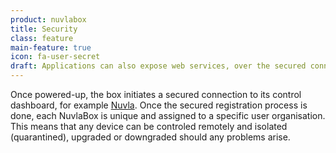 ```yaml
---
product: nuvlabox
title: Security
class: feature
main-feature: true
icon: fa-user-secret
draft: Applications can also expose web services, over the secured connection, ensuring that the data is encrypted end-to-end.
---
```


Once powered-up, the box initiates a secured connection to its control dashboard, for example [Nuvla](/products-and-services/nuvla/overvle). Once the secured registration process is done, each NuvlaBox is unique and assigned to a specific user organisation. This means that any device can be controled remotely and isolated (quarantined), upgraded or downgraded should any problems arise.  
